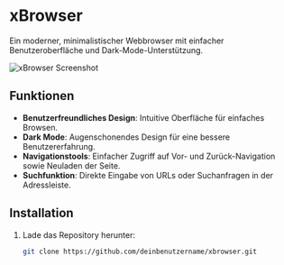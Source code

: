 # xBrowser

Ein moderner, minimalistischer Webbrowser mit einfacher Benutzeroberfläche und Dark-Mode-Unterstützung.

![xBrowser Screenshot](![Screenshot](https://github.com/user-attachments/assets/024e9cb8-18d5-418a-b03d-54ba07875bb0))

## Funktionen
- **Benutzerfreundliches Design**: Intuitive Oberfläche für einfaches Browsen.
- **Dark Mode**: Augenschonendes Design für eine bessere Benutzererfahrung.
- **Navigationstools**: Einfacher Zugriff auf Vor- und Zurück-Navigation sowie Neuladen der Seite.
- **Suchfunktion**: Direkte Eingabe von URLs oder Suchanfragen in der Adressleiste.

## Installation
1. Lade das Repository herunter:
   ```bash
   git clone https://github.com/deinbenutzername/xbrowser.git
